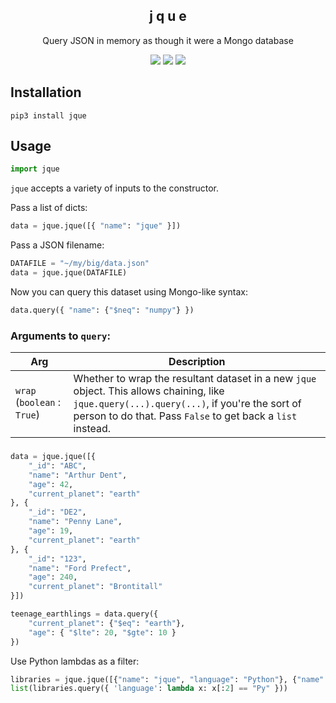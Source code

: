 <h2 align=center>j q u e</h2>
<p align=center>Query JSON in memory as though it were a Mongo database</p>
<p align=center><a href="https://pypi.org/project/jque/"><img src="https://img.shields.io/pypi/v/jque.svg" /></a> <a href="https://circleci.com/gh/j6k4m8/jque"><img src="https://img.shields.io/circleci/project/github/RedSparr0w/node-csgo-parser.svg" /></a> <img src="https://img.shields.io/badge/extremely_rad-%F0%9F%A4%99-blue.svg" /></p>

## Installation

```shell
pip3 install jque
```

## Usage

```python
import jque
```

`jque` accepts a variety of inputs to the constructor.

Pass a list of dicts:
```python
data = jque.jque([{ "name": "jque" }])
```

Pass a JSON filename:
```python
DATAFILE = "~/my/big/data.json"
data = jque.jque(DATAFILE)
```

Now you can query this dataset using Mongo-like syntax:
```python
data.query({ "name": {"$neq": "numpy"} })
```

### Arguments to `query`:

| Arg | Description |
|-----|-------------|
| `wrap` (`boolean` : `True`) | Whether to wrap the resultant dataset in a new `jque` object. This allows chaining, like `jque.query(...).query(...)`, if you're the sort of person to do that. Pass `False` to get back a `list` instead. |

### 


```python
data = jque.jque([{
    "_id": "ABC",
    "name": "Arthur Dent",
    "age": 42,
    "current_planet": "earth"
}, {
    "_id": "DE2",
    "name": "Penny Lane",
    "age": 19,
    "current_planet": "earth"
}, {
    "_id": "123",
    "name": "Ford Prefect",
    "age": 240,
    "current_planet": "Brontitall"
}])

teenage_earthlings = data.query({
    "current_planet": {"$eq": "earth"},
    "age": { "$lte": 20, "$gte": 10 }
})
```


Use Python lambdas as a filter:

```python
libraries = jque.jque([{"name": "jque", "language": "Python"}, {"name": "react", "language": "node"}])
list(libraries.query({ 'language': lambda x: x[:2] == "Py" }))
```

